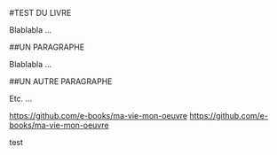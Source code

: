 #TEST DU LIVRE

Blablabla ...

##UN PARAGRAPHE

Blablabla ...

##UN AUTRE PARAGRAPHE

Etc. ...

https://github.com/e-books/ma-vie-mon-oeuvre
https://github.com/e-books/ma-vie-mon-oeuvre

test
